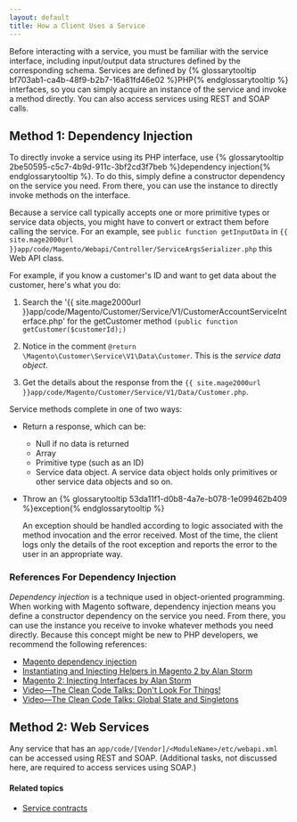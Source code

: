 ```yaml
---
layout: default
title: How a Client Uses a Service
---
```


Before interacting with a service, you must be familiar with the service interface, including input/output data structures defined by the corresponding schema. Services are defined by {% glossarytooltip bf703ab1-ca4b-48f9-b2b7-16a81fd46e02 %}PHP{% endglossarytooltip %} interfaces, so you can simply acquire an instance of the service and invoke a method directly. You can also access services using REST and SOAP calls.

## Method 1: Dependency Injection

To directly invoke a service using its PHP interface, use {% glossarytooltip 2be50595-c5c7-4b9d-911c-3bf2cd3f7beb %}dependency injection{% endglossarytooltip %}. To do this, simply define a constructor dependency on the service you need. From there, you can use the instance to directly invoke methods on the interface.

Because a service call typically accepts one or more primitive types or service data objects, you might have to convert or extract them before calling the service. For an example, see `public function getInputData` in `{{ site.mage2000url }}app/code/Magento/Webapi/Controller/ServiceArgsSerializer.php` this Web API class.

For example, if you know a customer's ID and want to get data about the customer, here's what you do:

1. 	Search the '{{ site.mage2000url }}app/code/Magento/Customer/Service/V1/CustomerAccountServiceInterface.php' for the getCustomer method `(public function getCustomer($customerId);)`

2. 	Notice in the comment `@return \Magento\Customer\Service\V1\Data\Customer`. This is the *service data object*.

3. 	Get the details about the response from the `{{ site.mage2000url }}app/code/Magento/Customer/Service/V1/Data/Customer.php`.

Service methods complete in one of two ways:

 *  Return a response, which can be:

    *	Null if no data is returned
	*	Array
	*	Primitive type (such as an ID)
	*	Service data object. A service data object holds only primitives or other service data objects and so on.

 *  Throw an {% glossarytooltip 53da11f1-d0b8-4a7e-b078-1e099462b409 %}exception{% endglossarytooltip %}

    An exception should be handled according to logic associated with the method invocation and the error received. Most of the time, the client logs only the details of the root exception and reports the error to the user in an appropriate way.

### References For Dependency Injection

*Dependency injection* is a technique used in object-oriented programming. When working with Magento software, dependency injection means you define a constructor dependency on the service you need. From there, you can use the instance you receive to invoke whatever methods you need directly. Because this concept might be new to PHP developers, we recommend the following references:

*	<a href="https://wiki.magento.com/display/MAGE2DOC/Using+Dependency+Injection" target="_blank">Magento dependency injection</a>
*	<a href="http://magento-quickies.alanstorm.com/post/66355728727/instantiating-and-injecting-helpers-in-magento-2" target="_blank">Instantiating and Injecting Helpers in Magento 2 by Alan Storm</a>
*	<a href="http://magento-quickies.alanstorm.com/post/68129858943/magento-2-injecting-interfaces" target="_blank">Magento 2: Injecting Interfaces by Alan Storm</a>
*	<a href="http://www.youtube.com/watch?v=RlfLCWKxHJ0" target="_blank">Video&mdash;The Clean Code Talks: Don't Look For Things!</a>
*	<a href="http://www.youtube.com/watch?v=-FRm3VPhseI" target="_blank">Video&mdash;The Clean Code Talks: Global State and Singletons</a>


## Method 2: Web Services

Any service that has an `app/code/[Vendor]/<ModuleName>/etc/webapi.xml` can be accessed using REST and SOAP. (Additional tasks, not discussed here, are required to access services using SOAP.)

<!-- To set up a service so it can be accessed using REST, see [What is the Web API Framework?]({{page.baseurl}}extension-dev-guide/service-contracts/add-later/what-is-webapi.html) -->

#### Related topics

*	<a href="{{page.baseurl}}extension-dev-guide/service-contracts/service-contracts.html">Service contracts</a>
